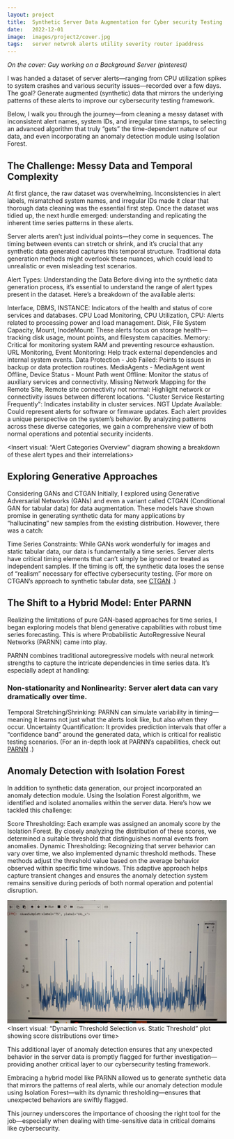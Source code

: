```yaml
---
layout: project
title:  Synthetic Server Data Augmentation for Cyber security Testing
date:   2022-12-01
image:  images/project2/cover.jpg
tags:   server netwrok alerts utility severity router ipaddress
---
```


*On the cover: Guy working on a Background Server (pinterest)*

I was handed a dataset of server alerts—ranging from CPU utilization spikes to system crashes and various security issues—recorded over a few days. The goal? Generate augmented (synthetic) data that mirrors the underlying patterns of these alerts to improve our cybersecurity testing framework.

Below, I walk you through the journey—from cleaning a messy dataset with inconsistent alert names, system IDs, and irregular time stamps, to selecting an advanced algorithm that truly “gets” the time-dependent nature of our data, and even incorporating an anomaly detection module using Isolation Forest.

## The Challenge: Messy Data and Temporal Complexity
At first glance, the raw dataset was overwhelming. Inconsistencies in alert labels, mismatched system names, and irregular IDs made it clear that thorough data cleaning was the essential first step. Once the dataset was tidied up, the next hurdle emerged: understanding and replicating the inherent time series patterns in these alerts.

Server alerts aren’t just individual points—they come in sequences. The timing between events can stretch or shrink, and it’s crucial that any synthetic data generated captures this temporal structure. Traditional data generation methods might overlook these nuances, which could lead to unrealistic or even misleading test scenarios.

Alert Types: Understanding the Data
Before diving into the synthetic data generation process, it’s essential to understand the range of alert types present in the dataset. Here’s a breakdown of the available alerts:

Interface, DBMS, INSTANCE: Indicators of the health and status of core services and databases.
CPU Load Monitoring, CPU Utilization, CPU: Alerts related to processing power and load management.
Disk, File System Capacity, Mount, InodeMount: These alerts focus on storage health—tracking disk usage, mount points, and filesystem capacities.
Memory: Critical for monitoring system RAM and preventing resource exhaustion.
URL Monitoring, Event Monitoring: Help track external dependencies and internal system events.
Data Protection - Job Failed: Points to issues in backup or data protection routines.
MediaAgents - MediaAgent went Offline, Device Status - Mount Path went Offline: Monitor the status of auxiliary services and connectivity.
Missing Network Mapping for the Remote Site, Remote site connectivity not normal: Highlight network or connectivity issues between different locations.
"Cluster Service Restarting Frequently": Indicates instability in cluster services.
NGT Update Available: Could represent alerts for software or firmware updates.
Each alert provides a unique perspective on the system’s behavior. By analyzing patterns across these diverse categories, we gain a comprehensive view of both normal operations and potential security incidents.

<Insert visual: “Alert Categories Overview” diagram showing a breakdown of these alert types and their interrelations>

## Exploring Generative Approaches
Considering GANs and CTGAN
Initially, I explored using Generative Adversarial Networks (GANs) and even a variant called CTGAN (Conditional GAN for tabular data) for data augmentation. These models have shown promise in generating synthetic data for many applications by “hallucinating” new samples from the existing distribution. However, there was a catch:

Time Series Constraints: While GANs work wonderfully for images and static tabular data, our data is fundamentally a time series. Server alerts have critical timing elements that can’t simply be ignored or treated as independent samples. If the timing is off, the synthetic data loses the sense of “realism” necessary for effective cybersecurity testing.
(For more on CTGAN’s approach to synthetic tabular data, see 
[CTGAN](https://github.com/sdv-dev/CTGAN)
.)

## The Shift to a Hybrid Model: Enter PARNN
Realizing the limitations of pure GAN-based approaches for time series, I began exploring models that blend generative capabilities with robust time series forecasting. This is where Probabilistic AutoRegressive Neural Networks (PARNN) came into play.

PARNN combines traditional autoregressive models with neural network strengths to capture the intricate dependencies in time series data. It’s especially adept at handling:

### Non-stationarity and Nonlinearity: Server alert data can vary dramatically over time.
Temporal Stretching/Shrinking: PARNN can simulate variability in timing—meaning it learns not just what the alerts look like, but also when they occur.
Uncertainty Quantification: It provides prediction intervals that offer a “confidence band” around the generated data, which is critical for realistic testing scenarios.
(For an in-depth look at PARNN’s capabilities, check out 
[PARNN](https://arxiv.org/abs/2204.09640)
.)

## Anomaly Detection with Isolation Forest
In addition to synthetic data generation, our project incorporated an anomaly detection module. Using the Isolation Forest algorithm, we identified and isolated anomalies within the server data. Here’s how we tackled this challenge:

Score Thresholding: Each example was assigned an anomaly score by the Isolation Forest. By closely analyzing the distribution of these scores, we determined a suitable threshold that distinguishes normal events from anomalies.
Dynamic Thresholding: Recognizing that server behavior can vary over time, we also implemented dynamic threshold methods. These methods adjust the threshold value based on the average behavior observed within specific time windows. This adaptive approach helps capture transient changes and ensures the anomaly detection system remains sensitive during periods of both normal operation and potential disruption.

![alt](/images/project2/anomaly.png)
<Insert visual: “Dynamic Threshold Selection vs. Static Threshold” plot showing score distributions over time>

This additional layer of anomaly detection ensures that any unexpected behavior in the server data is promptly flagged for further investigation—providing another critical layer to our cybersecurity testing framework.

Embracing a hybrid model like PARNN allowed us to generate synthetic data that mirrors the patterns of real alerts, while our anomaly detection module using Isolation Forest—with its dynamic thresholding—ensures that unexpected behaviors are swiftly flagged.

This journey underscores the importance of choosing the right tool for the job—especially when dealing with time-sensitive data in critical domains like cybersecurity.




